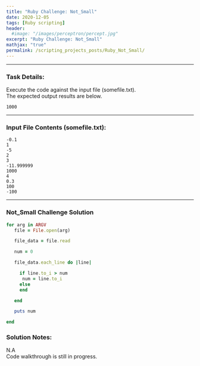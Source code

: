 ```yaml
---
title: "Ruby Challenge: Not_Small"
date: 2020-12-05
tags: [Ruby scripting]
header:
  #image: "/images/perceptron/percept.jpg"
excerpt: "Ruby Challenge: Not_Small"
mathjax: "true"
permalink: /scripting_projects_posts/Ruby_Not_Small/
---
```


---
### Task Details:
Execute the code against the input file (somefile.txt).\
The expected output results are below.
```
1000
```
---
### Input File Contents (somefile.txt):
```
-0.1
1
-5
2
3
-11.999999
1000
4
0.3
100
-100
```

---
### Not_Small Challenge Solution
```ruby
for arg in ARGV
   file = File.open(arg)

   file_data = file.read

   num = 0

   file_data.each_line do |line|

     if line.to_i > num
      num = line.to_i
     else
     end

   end

   puts num

end
```


### Solution Notes:
N.A\
Code walkthrough is still in progress.
